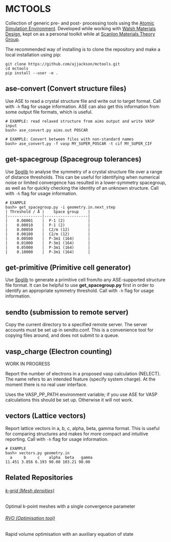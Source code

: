 # MCTOOLS

Collection of generic pre- and post- processing tools using the [Atomic Simulation Environment](https://wiki.fysik.dtu.dk/ase). 
Developed while working with [Walsh Materials Design](https://github.com/wmd-group), kept on as a personal toolkit
while at [Scanlon Materials Theory Group](https://github.com/smtg-ucl).

The recommended way of installing is to clone the repository and make a local installation using pip:

``` shell
git clone https://github.com/ajjackson/mctools.git
cd mctools
pip install --user -e .
```

ase-convert (Convert structure files)
-------------------------------------
Use ASE to read a crystal structure file and write out to target format. Call with `-h` flag for usage information. ASE can also get this information from some output file formats, which is useful.

```
# EXAMPLE: read relaxed structure from aims output and write VASP input
bash> ase_convert.py aims.out POSCAR

# EXAMPLE: Convert between files with non-standard names
bash> ase_convert.py -f vasp MY_SUPER_POSCAR -t cif MY_SUPER_CIF
```

get-spacegroup (Spacegroup tolerances)
--------------------------------------
Use [Spglib](http://spg.sourceforge.net) to analyse the symmetry of a
crystal structure file over a range of distance thresholds. This can
be useful for identifying when numerical noise or limited convergence
has resulted in a lower-symmetry spacegroup, as well as for quickly
checking the identity of an unknown structure. Call with `-h` flag for
usage information.

```
# EXAMPLE
bash> get_spacegroup.py -i geometry.in.next_step
| Threshold / Å |    Space group    |
|---------------|-------------------|
|    0.00001    |  P-1 (2)          |
|    0.00010    |  P-1 (2)          |
|    0.00050    |  C2/m (12)        |
|    0.00100    |  C2/m (12)        |
|    0.00500    |  P-3m1 (164)      |
|    0.01000    |  P-3m1 (164)      |
|    0.05000    |  P-3m1 (164)      |
|    0.10000    |  P-3m1 (164)      |
```

get-primitive (Primitive cell generator)
----------------------------------------
Use [Spglib](http://spg.sourceforge.net) to generate a primitive cell
from/to any ASE-supported structure file format. It can be helpful to
use **get_spacegroup.py** first in order to identify an appropriate
symmetry threshold. Call with `-h` flag for usage information.

sendto (submission to remote server)
------------------------------------

Copy the current directory to a specified remote server. The server
accounts must be set up in sendto.conf. This is a convenience tool for
copying files around, and does not submit to a queue.

vasp_charge (Electron counting)
-------------------------------

WORK IN PROGRESS

Report the number of electrons in a proposed vasp calculation
(NELECT).  The name refers to an intended feature (specify system
charge). At the moment there is no real user interface.

Uses the VASP_PP_PATH environment variable; if you use ASE for VASP
calculations this should be set up. Otherwise it will not work.

vectors (Lattice vectors)
-------------------------

Report lattice vectors in a, b, c, alpha, beta, gamma format.  This is
useful for comparing structures and makes for more compact and
intuitive reporting.  Call with `-h` flag for usage information.

```
# EXAMPLE
bash> vectors.py geometry.in
  a     b     c    alpha  beta   gamma
11.451 3.856 6.193 90.00 103.21 90.00
```

Related Repositories 
------
###### [k-grid (Mesh densities)](https://github.com/WMD-Bath/kgrid)
Optimal k-point meshes with a single convergence parameter
###### [RVO (Optimisation tool)](https://github.com/WMD-Bath/rvo)
Rapid volume optimisation with an auxiliary equation of state
